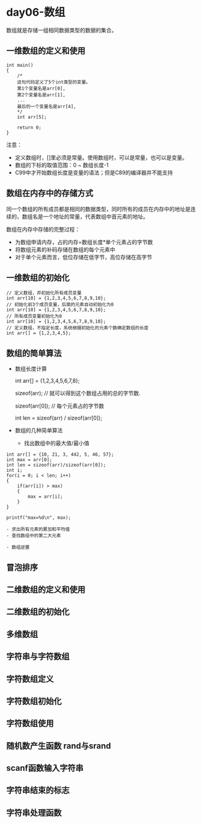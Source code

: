 # day06-数组

数组就是存储一组相同数据类型的数据的集合。

## 一维数组的定义和使用

```
int main()
{
    /*
    这句代码定义了5个int类型的变量。
    第1个变量名是arr[0],
    第2个变量名是arr[1],
    ...
    最后的一个变量名是arr[4],
    */
    int arr[5];
    
    return 0;
}
```



注意：
* 定义数组时，[]里必须是常量。使用数组时，可以是常量，也可以是变量。
* 数组的下标的取值范围：0 ~ 数组长度-1
* C99中才开始数组长度是变量的语法；但是C89的编译器并不能支持


## 数组在内存中的存储方式
同一个数组的所有成员都是相同的数据类型，同时所有的成员在内存中的地址是连续的，数组名是一个地址的常量，代表数组中首元素的地址。

数组在内存中存储的完整过程：
* 为数组申请内存，占的内存=数组长度*单个元素占的字节数
* 将数组元素的补码存储在数组的每个元素中
* 对于单个元素而言，低位存储在低字节，高位存储在高字节

## 一维数组的初始化



```
// 定义数组，并初始化所有成员变量
int arr[10] = {1,2,3,4,5,6,7,8,9,10};
// 初始化前3个成员变量，后面的元素自动初始化为0
int arr[10] = {1,2,3,4,5,6,7,8,9,10};
// 所有成员变量初始化为0
int arr[10] = {1,2,3,4,5,6,7,8,9,10};
// 定义数组，不指定长度，系统根据初始化的元素个数确定数组的长度
int arr[] = {1,2,3,4,5};
```



## 数组的简单算法
* 数组长度计算

    int arr[] = {1,2,3,4,5,6,7,8};
    
    sizeof(arr); // 就可以得到这个数组占用的总的字节数.
    
    sizeof(arr[0]); // 每个元素占的字节数

    int len = sizeof(arr) / sizeof(arr[0]);
    
* 数组的几种简单算法
    - 找出数组中的最大值/最小值
    


```
int arr[] = {10, 21, 3, 442, 5, 46, 57};    
int max = arr[0];
int len = sizeof(arr)/sizeof(arr[0]);
int i;
for(i = 0; i < len; i++)
{
    if(arr[i]) > max)
    {
        max = arr[i];
    }
}

printf("max=%d\n", max);
```



    
    - 求出所有元素的累加和平均值
    - 查找数组中的第二大元素
    
    - 数组逆置
    






    
    





## 冒泡排序


## 二维数组的定义和使用


## 二维数组的初始化

## 多维数组

## 字符串与字符数组

## 字符数组定义

## 字符数组初始化

## 字符数组使用

## 随机数产生函数 rand与srand

## scanf函数输入字符串

## 字符串结束的标志

## 字符串处理函数






